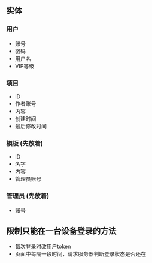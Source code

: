 ## 实体

### 用户
- 账号
- 密码
- 用户名
- VIP等级

### 项目
- ID
- 作者账号
- 内容
- 创建时间
- 最后修改时间

### 模板 (先放着)
- ID
- 名字
- 内容
- 管理员账号

### 管理员 (先放着)
- 账号

## 限制只能在一台设备登录的方法
- 每次登录时改用户token
- 页面中每隔一段时间，请求服务器判断登录状态是否还在
